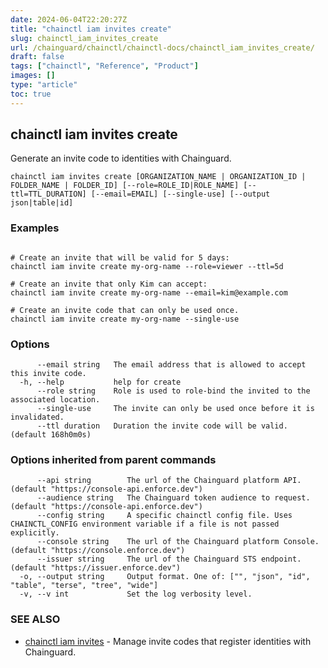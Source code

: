 ```yaml
---
date: 2024-06-04T22:20:27Z
title: "chainctl iam invites create"
slug: chainctl_iam_invites_create
url: /chainguard/chainctl/chainctl-docs/chainctl_iam_invites_create/
draft: false
tags: ["chainctl", "Reference", "Product"]
images: []
type: "article"
toc: true
---
```

## chainctl iam invites create

Generate an invite code to identities with Chainguard.

```
chainctl iam invites create [ORGANIZATION_NAME | ORGANIZATION_ID | FOLDER_NAME | FOLDER_ID] [--role=ROLE_ID|ROLE_NAME] [--ttl=TTL_DURATION] [--email=EMAIL] [--single-use] [--output json|table|id]
```

### Examples

```

# Create an invite that will be valid for 5 days:
chainctl iam invite create my-org-name --role=viewer --ttl=5d

# Create an invite that only Kim can accept:
chainctl iam invite create my-org-name --email=kim@example.com

# Create an invite code that can only be used once.
chainctl iam invite create my-org-name --single-use

```

### Options

```
      --email string   The email address that is allowed to accept this invite code.
  -h, --help           help for create
      --role string    Role is used to role-bind the invited to the associated location.
      --single-use     The invite can only be used once before it is invalidated.
      --ttl duration   Duration the invite code will be valid. (default 168h0m0s)
```

### Options inherited from parent commands

```
      --api string        The url of the Chainguard platform API. (default "https://console-api.enforce.dev")
      --audience string   The Chainguard token audience to request. (default "https://console-api.enforce.dev")
      --config string     A specific chainctl config file. Uses CHAINCTL_CONFIG environment variable if a file is not passed explicitly.
      --console string    The url of the Chainguard platform Console. (default "https://console.enforce.dev")
      --issuer string     The url of the Chainguard STS endpoint. (default "https://issuer.enforce.dev")
  -o, --output string     Output format. One of: ["", "json", "id", "table", "terse", "tree", "wide"]
  -v, --v int             Set the log verbosity level.
```

### SEE ALSO

* [chainctl iam invites](/chainguard/chainctl/chainctl-docs/chainctl_iam_invites/)	 - Manage invite codes that register identities with Chainguard.

